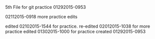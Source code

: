 5th File for git practice 01292015-0953

02112015-0918 more practice edits

edited 02102015-1544 for practice.
re-edited 02012015-1038 for more practice
edited 01302015-1000 for practice
created 01292015-0953
